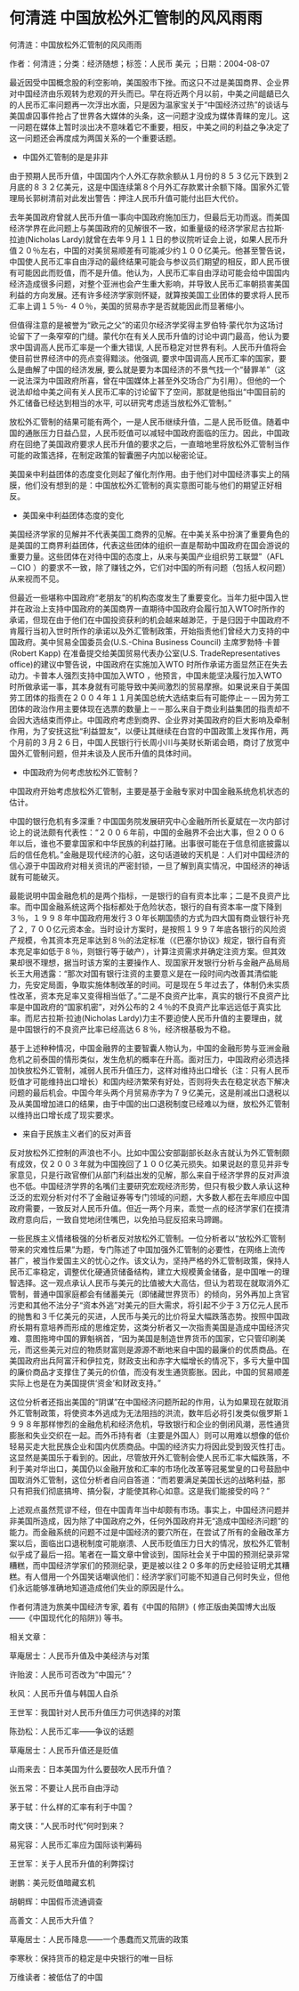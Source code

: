 # 何清涟  中国放松外汇管制的风风雨雨    
    
何清涟：中国放松外汇管制的风风雨雨    
作者：何清涟；分类：经济随想；标签：人民币 美元 ；日期：2004-08-07    
最近因受中国概念股的利空影响，美国股市下挫。而这只不过是美国商界、企业界对中国经济由乐观转为悲观的开头而已。早在将近两个月以前，中美之间龃龉已久的人民币汇率问题再一次浮出水面，只是因为温家宝关于“中国经济过热”的谈话与美国虐囚事件抢占了世界各大媒体的头条，这一问题才没成为媒体青睐的宠儿。这一问题在媒体上暂时淡出决不意味着它不重要，相反，中美之间的利益之争决定了这一问题还会再度成为两国关系的一个重要话题。    
* 中国外汇管制的是是非非    
由于预期人民币升值，中国国内个人外汇存款余额从１月份的８５３亿元下跌到２月底的８３２亿美元，这是中国连续第８个月外汇存款累计余额下降。国家外汇管理局长郭树清前对此发出警告：押注人民币升值可能付出巨大代价。    
去年美国政府曾就人民币升值一事向中国政府施加压力，但最后无功而返。而美国经济学界在此问题上与美国政府的见解很不一致，如重量级的经济学家尼古拉斯·拉迪(Nicholas Lardy)就曾在去年９月１１日的参议院听证会上说，如果人民币升值２０％左右，中国的对美贸易顺差有可能减少约１００亿美元。他甚至警告说，中国使人民币汇率自由浮动的最终结果可能会与参议员们期望的相反，即人民币很有可能因此而贬值，而不是升值。他认为，人民币汇率自由浮动可能会给中国国内经济造成很多问题，对整个亚洲也会产生重大影响，并导致人民币汇率朝损害美国利益的方向发展。还有许多经济学家则怀疑，就算按美国工业团体的要求将人民币汇率上调１５％- ４０％，美国的贸易赤字是否就能因此而显著缩小。    
但值得注意的是被誉为“欧元之父”的诺贝尔经济学奖得主罗伯特·蒙代尔为这场讨论留下了一条窄窄的门缝。蒙代尔在有关人民币升值的讨论中调门最高，他认为要求中国调高人民币汇率是一个重大错误, 人民币稳定对世界有利。人民币升值将会使目前世界经济中的亮点变得黯淡。他强调, 要求中国调高人民币汇率的国家，要么是曲解了中国的经济发展, 要么就是要为本国经济的不景气找一个“替罪羊”（这一说法深为中国政府所喜，曾在中国媒体上甚至外交场合广为引用）。但他的一个说法却给中美之间有关人民币汇率的讨论留下了空间，那就是他指出“中国目前的外汇储备已经达到相当的水平, 可以研究考虑适当放松外汇管制。”    
放松外汇管制的结果可能有两个，一是人民币继续升值，二是人民币贬值。随着中国的通胀压力日益凸显，人民币贬值可以减轻中国政府面临的压力。因此，中国政府在回绝了美国政府要求人民币升值的要求之后，一直暗地里将放松外汇管制当作可能的政策选择，在制定政策的智囊圈子内加以秘密论证。    
美国亲中利益团体的态度变化则起了催化剂作用。由于他们对中国经济事实上的隔膜，他们没有想到的是：中国放松外汇管制的真实意图可能与他们的期望正好相反。    
* 美国亲中利益团体态度的变化    
美国经济学家的见解并不代表美国工商界的见解。在中美关系中扮演了重要角色的是美国的工商界利益团体，代表这些团体的组织一直是帮助中国政府在国会游说的重要力量。这些团体在对待中国的态度上，从来与美国产业组织劳工联盟”（AFL －CIO ）的要求不一致，除了赚钱之外，它们对中国的所有问题（包括人权问题）从来视而不见。    
但最近一些堪称中国政府“老朋友”的机构态度发生了重要变化。当年力挺中国入世并在政治上支持中国政府的美国商界一直期待中国政府会履行加入WTO时所作的承诺，但现在由于他们在中国投资获利的机会越来越渺茫，于是归因于中国政府不肯履行当初入世时所作的承诺以及外汇管制政策，开始指责他们曾经大力支持的中国政府。美中贸易全国委员会(U.S.-China Business Council) 主席罗勃特·卡普(Robert Kapp) 在准备提交给美国贸易代表办公室(U.S. TradeRepresentatives office)的建议中警告说，中国政府在实施加入WTO 时所作承诺方面显然正在失去动力。卡普本人强烈支持中国加入WTO ，他预言，中国未能坚决履行加入WTO 时所做承诺一事，其本身就有可能导致中美间激烈的贸易摩擦。如果说来自于美国劳工团体的指责在２００４年１１月美国总统大选结束后有可能停止－－因为劳工团体的政治作用主要体现在选票的数量上－－那么来自于商业利益集团的指责却不会因大选结束而停止。中国政府考虑到商界、企业界对美国政府的巨大影响及牵制作用，为了安抚这批“利益盟友”，以便让其继续在白宫的中国政策上发挥作用，两个月前的３月２６日，中国人民银行行长周小川与美财长斯诺会晤，商讨了放宽中国外汇管制问题，但并未谈及人民币升值的具体时间。    
* 中国政府为何考虑放松外汇管制？    
中国政府开始考虑放松外汇管制，主要是基于金融专家对中国金融系统危机状态的估计。    
中国的银行危机有多深重？中国国务院发展研究中心金融所所长夏斌在一次内部讨论上的说法颇有代表性：“２００６年前，中国的金融界不会出大事，但２００６年以后，谁也不要拿国家和中华民族的利益打赌。出事很可能在于信息彻底披露以后的信任危机。”金融是现代经济的心脏，这句话道破的天机是：人们对中国经济的信心源于中国政府对相关资讯的严密封锁，一旦了解到真实情况，中国经济的神话就有可能破灭。    
最能说明中国金融危机的是两个指标，一是银行的自有资本比率；二是不良资产比率。而中国金融系统这两个指标都处于危险状态，银行的自有资本率一度下降到３％，１９９８年中国政府用发行３０年长期国债的方式为四大国有商业银行补充了２, ７００亿元资本金。当时设计方案时，是按照１９９７年底各银行的风险资产规模，令其资本充足率达到８％的法定标准（《巴塞尔协议》规定，银行自有资本充足率如低于８％，则银行等于破产），计算注资需求并确定注资方案。但其效果却很不理想，据当时该方案的主要操作人、现国家开发银行分析与金融产品局局长王大用透露：“那次对国有银行注资的主要意义是在一段时间内改善其清偿能力，先安定局面，争取实施体制改革的时间。可是现在５年过去了，体制仍未实质性改革，资本充足率又变得相当低了。”二是不良资产比率，真实的银行不良资产比率是中国政府的“国家机密”，对外公布的２４％的不良资产比率远远低于真实比率。而尼古拉斯·拉迪(Nicholas Lardy)力主不要迫使人民币升值的主要理由，就是中国银行的不良资产比率已经高达６８％，经济根基极为不稳。    
基于上述种种情况，中国金融界的主要智囊人物认为，中国的金融形势与亚洲金融危机之前泰国的情形类似，发生危机的概率在升高。面对压力，中国政府必须选择加快放松外汇管制，减弱人民币升值压力，这样对维持出口增长（注：只有人民币贬值才可能维持出口增长）和国内经济繁荣有好处，否则将失去在稳定状态下解决问题的最后机会。中国今年头两个月贸易赤字为７９亿美元，这是削减出口退税以及从美国增加进口的结果，由于中国的出口退税制度已经难以为继，放松外汇管制以维持出口增长成了现实要求。    
* 来自于民族主义者们的反对声音    
反对放松外汇控制的声浪也不小。比如中国公安部副部长赵永吉就认为外汇管制颇有成效，仅２００３年就为中国挽回了１００亿美元损失。如果说赵的意见并非专家意见，只是行政官僚们从部门利益出发的见解，那么来自于经济学界的反对声浪也不低。中国经济学界的名嘴们主要研究宏观经济形势，但只有极少数人承认这种泛泛的宏观分析对付不了金融证券等专门领域的问题，大多数人都在去年顺应中国政府需要，一致反对人民币升值。但近一两个月来，乖觉一点的经济学家们在摸清政府意向后，一致自觉地闭住嘴巴，以免拍马屁反招来马蹄踢。    
一些民族主义情绪极强的分析者反对放松外汇管制。一位分析者以“放松外汇管制带来的灾难性后果”为题，专门陈述了中国加强外汇管制的必要性，在网络上流传甚广，被当作爱国主义的忧心之作。该文认为，坚持严格的外汇管制政策，保持人民币汇率稳定，调整优化硬通货储备结构，建立大规模黄金储备，是中国唯一的理智选择。这一观点承认人民币与美元的比值被大大高估，但认为若现在就取消外汇管制，普通中国家庭都会有储蓄美元（即储藏世界货币）的倾向，另外再加上贪官污吏和其他不法分子“资本外逃”对美元的巨大需求，将引起不少于３万亿元人民币的抛售和３千亿美元的买进，人民币与美元的比价将呈大幅跌落态势。按照中国政府长期有意培养而形成的思维定势，这类分析者又一次指责美国是造成中国经济灾难、意图拖垮中国的罪魁祸首，“因为美国是制造世界货币的国家，它只管印刷美元，而这些美元对应的物质财富则是源源不断地来自中国的最廉价的优质商品。在美国政府出兵阿富汗和伊拉克，财政支出和赤字大幅增长的情况下，多亏大量中国的廉价商品才支撑住了美元的价值，而没有发生通货膨胀。因此，中国的贸易顺差实际上也是在为美国提供‘资金’和财政支持。”    
这位分析者还指出美国的“阴谋”在中国经济问题所起的作用，认为如果现在就取消外汇管制政策，将使资本外逃成为无法阻挡的洪流，数年后必将引发类似俄罗斯１９９８年那样惨烈的金融危机和经济危机，导致银行和企业的倒闭风潮，恶性通货膨胀和失业交织在一起。而外币持有者（主要是外国人）则可以用难以想像的低价轻易买走大批民族企业和国内优质商品。中国的经济实力将因此受到毁灭性打击。这显然是美国乐于看到的。因此，尽管放开外汇管制会使人民币汇率大幅跌落，不利于美对华出口，美国仍以金融开放和汇率的市场化改革等冠冕堂皇的口号鼓励中国取消外汇管制，这位分析者自问自答道：“而若要满足美国长远的战略利益，那只有把我们彻底搞垮、搞分裂，才能使其称心如意。这是我们能接受的吗？”    
上述观点虽然荒谬不经，但在中国青年当中却颇有市场。事实上，中国经济问题并非美国所造成，因为除了中国政府之外，任何外国政府并无“造成中国经济问题”的能力。而金融系统的问题不过是中国经济的要穴所在，在尝试了所有的金融改革方案以后，面临出口退税制度可能崩溃、人民币贬值压力日大的情况，放松外汇管制似乎成了最后一招。笔者在一篇文章中曾谈到，国际社会关于中国的预测纪录非常糟糕，而中国经济学家们的预测纪录，更是被以往２０多年的历史经验证明尤其糟糕。有人借用一个外国笑话嘲讽他们：经济学家们可能不知道自己何时失业，但他们永远能够准确地知道造成他们失业的原因是什么。    
作者何清涟为旅美中国经济专家, 着有《中国的陷阱》( 修正版由美国博大出版——《中国现代化的陷阱》) 等书。    
    
相关文章：    
草庵居士：人民币升值及中美经济与对策    
许贻波：人民币可否改为“中国元”？    
秋风：人民币升值与韩国人自杀    
王世军：我国针对人民币升值压力可供选择的对策    
陈劲松：人民币汇率——争议的话题    
草庵居士：人民币升值还是贬值    
山雨来去：日本美国为什么要鼓吹人民币升值？    
张五常：不要让人民币自由浮动    
茅于轼：什么样的汇率有利于中国？    
南文锳：“人民币时代”何时到来？    
易宪容：人民币汇率应为国际谈判筹码    
王世军：关于人民币升值的利弊探讨    
谢鹏：美元贬值暗藏玄机    
胡朝辉：中国假币流通调查    
高善文：人民币大升值？    
草庵居士：人民币降息——一个愚蠢而又荒唐的政策    
李寒秋：保持货币的稳定是中央银行的唯一目标    
万维读者：被低估了的中国
